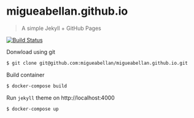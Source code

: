 # migueabellan.github.io

> A simple Jekyll + GitHub Pages

[![Build Status](https://travis-ci.org/migueabellan/migueabellan.github.io.svg?branch=master)](https://travis-ci.org/migueabellan/migueabellan.github.io)

Donwload using git

```sh
$ git clone git@github.com:migueabellan/migueabellan.github.io.git
```

Build container

```sh
$ docker-compose build
```

Run `jekyll` theme on http://localhost:4000

```sh
$ docker-compose up
```
